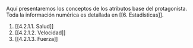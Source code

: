 
Aquí presentaremos los conceptos de los atributos base del protagonista. Toda la información numérica es detallada en [[6. Estadísticas]].

1. [[4.2.1.1. Salud]]
2. [[4.2.1.2. Velocidad]]
3. [[4.2.1.3. Fuerza]]
